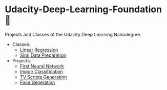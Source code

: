 # Udacity-Deep-Learning-Foundation :construction:
Projects and Classes of the Udacity Deep Learning Nanodegree.  
  * Classes:  
     * [Linear Regression](Classes/siraj-regression)  
     * [Siraj Data Preparation](Classes/siraj-data-preparation)  
  * Projects:  
     * [First Neural Network](Projects/first-neural-network)  
     * [Image Classification](Projects/)  
     * [TV Scripts Generation](Projects/)
     * [Face Generation](Projects/)
  
